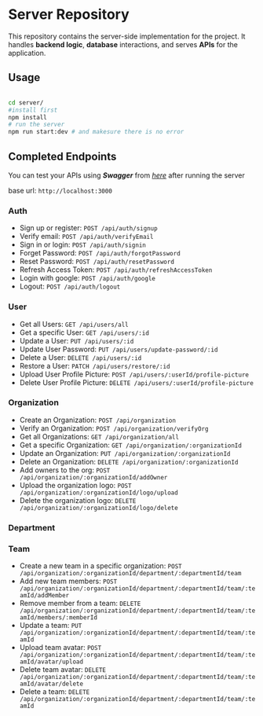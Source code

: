 # Server Repository

This repository contains the server-side implementation for the project. It handles **backend logic**, **database** interactions, and serves **APIs** for the application.

## Usage

```bash

cd server/
#install first
npm install
# run the server
npm run start:dev # and makesure there is no error
```

## Completed Endpoints

You can test your APIs using **_Swagger_** from [_here_](http://localhost:3000/api-docs/) after running the server

base url: `http://localhost:3000`

### Auth

- Sign up or register: `POST /api/auth/signup`
- Verify email: `POST /api/auth/verifyEmail`
- Sign in or login: `POST /api/auth/signin`
- Forget Password: `POST /api/auth/forgotPassword`
- Reset Password: `POST /api/auth/resetPassword`
- Refresh Access Token: `POST /api/auth/refreshAccessToken`
- Login with google: `POST /api/auth/google`
- Logout: `POST /api/auth/logout`

### User

- Get all Users: `GET /api/users/all`
- Get a specific User: `GET /api/users/:id`
- Update a User: `PUT /api/users/:id`
- Update User Password: `PUT /api/users/update-password/:id`
- Delete a User: `DELETE /api/users/:id`
- Restore a User: `PATCH /api/users/restore/:id`
- Upload User Profile Picture: `POST /api/users/:userId/profile-picture`
- Delete User Profile Picture: `DELETE /api/users/:userId/profile-picture`

### Organization

- Create an Organization: `POST /api/organization`
- Verify an Organization: `POST /api/organization/verifyOrg`
- Get all Organizations: `GET /api/organization/all`
- Get a specific Organization: `GET /api/organization/:organizationId`
- Update an Organization: `PUT /api/organization/:organizationId`
- Delete an Organization: `DELETE /api/organization/:organizationId`
- Add owners to the org: `POST /api/organization/:organizationId/addOwner`
- Upload the organization logo: `POST /api/organization/:organizationId/logo/upload`
- Delete the organization logo: `DELETE /api/organization/:organizationId/logo/delete`

### Department

### Team

- Create a new team in a specific organization: `POST /api/organization/:organizationId/department/:departmentId/team`
- Add new team members: `POST /api/organization/:organizationId/department/:departmentId/team/:teamId/addMember`
- Remove member from a team: `DELETE /api/organization/:organizationId/department/:departmentId/team/:teamId/members/:memberId`
- Update a team: `PUT /api/organization/:organizationId/department/:departmentId/team/:teamId`
- Upload team avatar: `POST /api/organization/:organizationId/department/:departmentId/team/:teamId/avatar/upload`
- Delete team avatar: `DELETE /api/organization/:organizationId/department/:departmentId/team/:teamId/avatar/delete`
- Delete a team: `DELETE /api/organization/:organizationId/department/:departmentId/team/:teamId`
